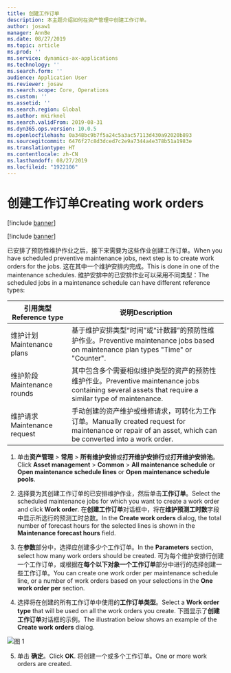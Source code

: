 ```yaml
---
title: 创建工作订单
description: 本主题介绍如何在资产管理中创建工作订单。
author: josaw1
manager: AnnBe
ms.date: 08/27/2019
ms.topic: article
ms.prod: ''
ms.service: dynamics-ax-applications
ms.technology: ''
ms.search.form: ''
audience: Application User
ms.reviewer: josaw
ms.search.scope: Core, Operations
ms.custom: ''
ms.assetid: ''
ms.search.region: Global
ms.author: mkirknel
ms.search.validFrom: 2019-08-31
ms.dyn365.ops.version: 10.0.5
ms.openlocfilehash: 0a348bc9b7f5a24c5a3ac57113d430a92020b893
ms.sourcegitcommit: 6476f27c8d3dced7c2e9a7344a4e378b51a1983e
ms.translationtype: HT
ms.contentlocale: zh-CN
ms.lasthandoff: 08/27/2019
ms.locfileid: "1922106"
---
```

# <a name="creating-work-orders"></a><span data-ttu-id="b8d69-103">创建工作订单</span><span class="sxs-lookup"><span data-stu-id="b8d69-103">Creating work orders</span></span>

[!include [banner](../../includes/banner.md)]

[!include [banner](../../includes/preview-banner.md)]

<span data-ttu-id="b8d69-104">已安排了预防性维护作业之后，接下来需要为这些作业创建工作订单。</span><span class="sxs-lookup"><span data-stu-id="b8d69-104">When you have scheduled preventive maintenance jobs, next step is to create work orders for the jobs.</span></span> <span data-ttu-id="b8d69-105">这在其中一个维护安排内完成。</span><span class="sxs-lookup"><span data-stu-id="b8d69-105">This is done in one of the maintenance schedules.</span></span> <span data-ttu-id="b8d69-106">维护安排中的已安排作业可以采用不同类型：</span><span class="sxs-lookup"><span data-stu-id="b8d69-106">The scheduled jobs in a maintenance schedule can have different reference types:</span></span>

| <span data-ttu-id="b8d69-107">引用类型</span><span class="sxs-lookup"><span data-stu-id="b8d69-107">Reference type</span></span> | <span data-ttu-id="b8d69-108">说明</span><span class="sxs-lookup"><span data-stu-id="b8d69-108">Description</span></span>                    |
|-----------------------|------------------------------------------------------------------------------------------------------------|
| <span data-ttu-id="b8d69-109">维护计划</span><span class="sxs-lookup"><span data-stu-id="b8d69-109">Maintenance plans</span></span>     | <span data-ttu-id="b8d69-110">基于维护安排类型“时间”或“计数器”的预防性维护作业。</span><span class="sxs-lookup"><span data-stu-id="b8d69-110">Preventive maintenance jobs based on maintenance plan types "Time" or "Counter".</span></span>                       |
| <span data-ttu-id="b8d69-111">维护阶段</span><span class="sxs-lookup"><span data-stu-id="b8d69-111">Maintenance rounds</span></span>    | <span data-ttu-id="b8d69-112">其中包含多个需要相似维护类型的资产的预防性维护作业。</span><span class="sxs-lookup"><span data-stu-id="b8d69-112">Preventive maintenance jobs containing several assets that require a similar type of maintenance.</span></span>           |
| <span data-ttu-id="b8d69-113">维护请求</span><span class="sxs-lookup"><span data-stu-id="b8d69-113">Maintenance request</span></span>   | <span data-ttu-id="b8d69-114">手动创建的资产维护或维修请求，可转化为工作订单。</span><span class="sxs-lookup"><span data-stu-id="b8d69-114">Manually created request for maintenance or repair of an asset, which can be converted into a work order.</span></span> |


1. <span data-ttu-id="b8d69-115">单击**资产管理** > **常用** > **所有维护安排**或**打开维护安排行**或**打开维护安排池**。</span><span class="sxs-lookup"><span data-stu-id="b8d69-115">Click **Asset management** > **Common** > **All maintenance schedule** or **Open maintenance schedule lines** or **Open maintenance schedule pools**.</span></span>

2. <span data-ttu-id="b8d69-116">选择要为其创建工作订单的已安排维护作业，然后单击**工作订单**。</span><span class="sxs-lookup"><span data-stu-id="b8d69-116">Select the scheduled maintenance jobs for which you want to create a work order and click **Work order**.</span></span> <span data-ttu-id="b8d69-117">在**创建工作订单**对话框中，将在**维护预测工时数**字段中显示所选行的预测工时总数。</span><span class="sxs-lookup"><span data-stu-id="b8d69-117">In the **Create work orders** dialog, the total number of forecast hours for the selected lines is shown in the **Maintenance forecast hours** field.</span></span>

3. <span data-ttu-id="b8d69-118">在**参数**部分中，选择应创建多少个工作订单。</span><span class="sxs-lookup"><span data-stu-id="b8d69-118">In the **Parameters** section, select how many work orders should be created.</span></span> <span data-ttu-id="b8d69-119">可为每个维护安排行创建一个工作订单，或根据在**每个以下对象一个工作订单**部分中进行的选择创建一些工作订单。</span><span class="sxs-lookup"><span data-stu-id="b8d69-119">You can create one work order per maintenance schedule line, or a number of work orders based on your selections in the **One work order per** section.</span></span>

4. <span data-ttu-id="b8d69-120">选择将在创建的所有工作订单中使用的**工作订单类型**。</span><span class="sxs-lookup"><span data-stu-id="b8d69-120">Select a **Work order type** that will be used on all the work orders you create.</span></span> <span data-ttu-id="b8d69-121">下图显示了**创建工作订单**对话框的示例。</span><span class="sxs-lookup"><span data-stu-id="b8d69-121">The illustration below shows an example of the **Create work orders** dialog.</span></span>

![图 1](media/18-preventive-maintenance.png)

5. <span data-ttu-id="b8d69-123">单击 **确定**。</span><span class="sxs-lookup"><span data-stu-id="b8d69-123">Click **OK**.</span></span> <span data-ttu-id="b8d69-124">将创建一个或多个工作订单。</span><span class="sxs-lookup"><span data-stu-id="b8d69-124">One or more work orders are created.</span></span>

